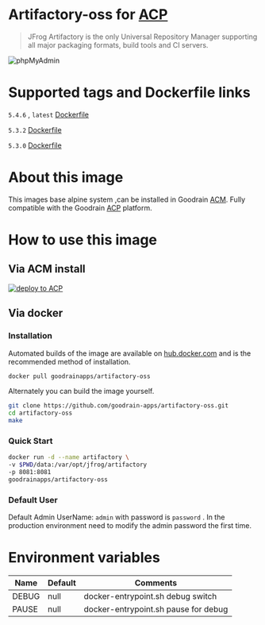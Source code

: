 # Artifactory-oss for [ACP](https://www.goodrain.com/ACP.html)



> JFrog Artifactory is the only Universal Repository Manager supporting all major packaging formats, build tools and CI servers.

![phpMyAdmin](http://goodrain-pkg.oss-cn-shanghai.aliyuncs.com/static/logo/Artifactory_hub_logo.png)



# Supported tags and Dockerfile links

`5.4.6` , `latest` [Dockerfile](https://github.com/goodrain-apps/artifactory-oss/blob/5.4.6/Dockerfile)

`5.3.2` [Dockerfile](https://github.com/goodrain-apps/artifactory-oss/blob/5.3.2/Dockerfile)

`5.3.0` [Dockerfile](https://github.com/goodrain-apps/artifactory-oss/blob/5.3.0/Dockerfile)

# About this image

This images base alpine system ,can be installed in Goodrain [ACM](https://www.goodrain.com/ACM.html). Fully compatible with the Goodrain [ACP](https://www.goodrain.com/ACP.html) platform.

# How to use this image

## Via ACM install

[![deploy to ACP](http://ojfzu47n9.bkt.clouddn.com/20170603149649013919973.png)](http://app.goodrain.com/detail/146/)



## Via docker

### Installation

Automated builds of the image are available on [hub.docker.com](https://hub.docker.com/r/goodrainapps/artifactory-oss/) and is the recommended method of installation.

```bash
docker pull goodrainapps/artifactory-oss
```

Alternately you can build the image yourself.

```bash
git clone https://github.com/goodrain-apps/artifactory-oss.git
cd artifactory-oss
make
```

### Quick Start

```bash
docker run -d --name artifactory \
-v $PWD/data:/var/opt/jfrog/artifactory
-p 8081:8081
goodrainapps/artifactory-oss
```

### Default User
Default Admin UserName: `admin` with password is `password` . In the production environment need to modify the admin password the first time.

# Environment variables

| Name       | Default   | Comments                                 |
| ---------- | --------- | ---------------------------------------- |
| DEBUG      | null      | docker-entrypoint.sh debug switch        |
| PAUSE      | null      | docker-entrypoint.sh pause for debug     |
